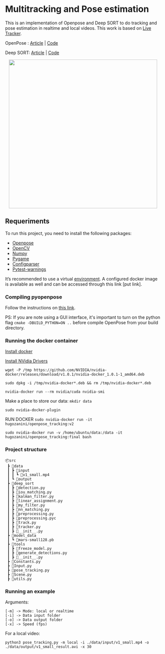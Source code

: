 # Multitracking and Pose estimation 

This is an implementation of Openpose and  Deep SORT to do tracking and pose estimation in realtime and local videos. This work is based on [Live Tracker](https://github.com/ortegatron/liveposetracker).

OpenPose :  [Article](https://arxiv.org/pdf/1811.11975.pdf)  | [Code](https://github.com/CMU-Perceptual-Computing-Lab/openpose)

Deep SORT: [Article](https://arxiv.org/pdf/1602.00763.pdf) |  [Code](https://github.com/abewley/sort)

<p align="center">
    <img src="demo.gif", width="480">
</p>

## Requeriments
To run this project, you need to install the following packages:
- [Openpose](https://github.com/CMU-Perceptual-Computing-Lab/openpose)
- [OpenCV](https://pypi.org/project/opencv-python/)
- [Numpy](https://pypi.org/project/numpy/)
- [Pygame](https://pypi.org/project/pygame/)
- [Configparser](https://pypi.org/project/configparser/)
- [Pytest-warnings](pip%20install%20pytest-warnings)

It’s recommended to use a virtual  [environment](https://help.dreamhost.com/hc/en-us/articles/115000695551-Installing-and-using-virtualenv-with-Python-3).  A configured docker image is available  as well and can be accessed through this link [put link].

### Compiling pyopenpose
Follow the instructions on [this link](https://medium.com/@robinandreaureni/python-openpose-installation-3fd3a58d4887).

PS: If you are note using a GUI interface, it's important to turn on the python flag  `cmake -DBUILD_PYTHON=ON ..`  before compile OpenPose from your build directory.

### Running the docker container

[Install docker](https://docs.docker.com/install/linux/docker-ce/ubuntu/)

[Install NVidia Drivers](https://github.com/NVIDIA/nvidia-docker)

``` wget -P /tmp https://github.com/NVIDIA/nvidia-docker/releases/download/v1.0.1/nvidia-docker_1.0.1-1_amd64.deb ```

```sudo dpkg -i /tmp/nvidia-docker*.deb && rm /tmp/nvidia-docker*.deb ```

``` nvidia-docker run --rm nvidia/cuda nvidia-smi ```


Make a place to store our data: ```mkdir data```


```sudo nvidia-docker-plugin```

RUN DOCKER ```sudo nvidia-docker run -it hugozanini/openpose_tracking:v2```

```sudo nvidia-docker run -v /home/ubuntu/data:/data -it hugozanini/openpose_tracking:final bash```


### Project structure
```
📦src  
 ┣ 📂data  
 ┃ ┣ 📂input  
 ┃ ┃ ┗ 📜v1_small.mp4  
 ┃ ┗ 📂output  
 ┣ 📂deep_sort  
 ┃ ┣ 📜detection.py  
 ┃ ┣ 📜iou_matching.py  
 ┃ ┣ 📜kalman_filter.py  
 ┃ ┣ 📜linear_assignment.py  
 ┃ ┣ 📜my_filter.py  
 ┃ ┣ 📜nn_matching.py  
 ┃ ┣ 📜preprocessing.py  
 ┃ ┣ 📜preprocessing.pyc  
 ┃ ┣ 📜track.py  
 ┃ ┣ 📜tracker.py  
 ┃ ┣ 📜__init__.py  
 ┣ 📂model_data  
 ┃ ┗ 📜mars-small128.pb  
 ┣ 📂tools  
 ┃ ┣ 📜freeze_model.py  
 ┃ ┣ 📜generate_detections.py  
 ┃ ┣ 📜__init__.py    
 ┣ 📜Constants.py  
 ┣ 📜Input.py   
 ┣ 📜pose_tracking.py  
 ┣ 📜Scene.py  
 ┣ 📜utils.py  
```
### Running an example

Arguments:
```
[-m] -> Mode: local or realtime
[-i] -> Data input folder
[-o] -> Data output folder
[-x] -> Speed (fps)
```
For a local video:

    python3 pose_tracking.py -m local -i ./data/input/v1_small.mp4 -o ./data/output/v1_small_result.avi -x 30
